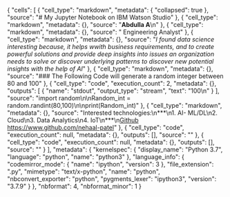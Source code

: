 {
    "cells": [
        {
            "cell_type": "markdown",
            "metadata": {
                "collapsed": true
            },
            "source": "# My Jupyter Notebook on IBM Watson Studio"
        },
        {
            "cell_type": "markdown",
            "metadata": {},
            "source": "**Abdulla A**\n"
        },
        {
            "cell_type": "markdown",
            "metadata": {},
            "source": " Engineering Analyst"
        },
        {
            "cell_type": "markdown",
            "metadata": {},
            "source": "*I found data science interesting because, it helps wwith business requirements, and to create powerful solutions and provide deep insights into issues an organization needs to solve or discover underlying patterns to discover new potential insights with the help of AI*"
        },
        {
            "cell_type": "markdown",
            "metadata": {},
            "source": "### The Following Code will generate a random integer between 80 and 100"
        },
        {
            "cell_type": "code",
            "execution_count": 2,
            "metadata": {},
            "outputs": [
                {
                    "name": "stdout",
                    "output_type": "stream",
                    "text": "100\n"
                }
            ],
            "source": "import random\n\nRandom_int = random.randint(80,100)\n\nprint(Random_int)"
        },
        {
            "cell_type": "markdown",
            "metadata": {},
            "source": "Interested technologies:\n***\n1. AI- ML/DL\n2. Cloud\n3. Data Analytics\n4. IoT\n***\n[Github](https://www.github.com/nehaal-patel) https://www.github.com/nehaal-patel"
        },
        {
            "cell_type": "code",
            "execution_count": null,
            "metadata": {},
            "outputs": [],
            "source": ""
        },
        {
            "cell_type": "code",
            "execution_count": null,
            "metadata": {},
            "outputs": [],
            "source": ""
        }
    ],
    "metadata": {
        "kernelspec": {
            "display_name": "Python 3.7",
            "language": "python",
            "name": "python3"
        },
        "language_info": {
            "codemirror_mode": {
                "name": "ipython",
                "version": 3
            },
            "file_extension": ".py",
            "mimetype": "text/x-python",
            "name": "python",
            "nbconvert_exporter": "python",
            "pygments_lexer": "ipython3",
            "version": "3.7.9"
        }
    },
    "nbformat": 4,
    "nbformat_minor": 1
}
